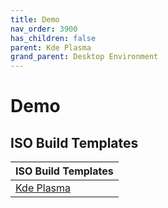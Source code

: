 ```yaml
---
title: Demo
nav_order: 3900
has_children: false
parent: Kde Plasma
grand_parent: Desktop Environment
---
```



# Demo


## ISO Build Templates

| ISO Build Templates |
| --- |
| [Kde Plasma](https://github.com/samwhelp/ezarcher-adjustment/tree/main/project/ezarcher-adjustment-system/ezarcher-adjustment-iso-profile/recipe/template/20221030/adjust/Templates/KDE-20221030) |
